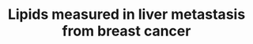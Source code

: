---
annotations:
- id: PW:0000010
  parent: classic metabolic pathway
  type: Pathway Ontology
  value: lipid metabolic pathway
- id: DOID:1612
  parent: disease of cellular proliferation
  type: Disease Ontology
  value: breast cancer
authors:
- Chris
- DeSl
- Egonw
- AlexanderPico
- Khanspers
- Fehrhart
description: These pathways show lipids involved in the liver metastasis from breast
  cancer. In many conversions of these metabolites the proteins which catalyse these
  reactions are unknown because of the limited research in this field.
last-edited: 2019-11-29
organisms:
- Mus musculus
redirect_from:
- /index.php/Pathway:WP4627
- /instance/WP4627
- /instance/WP4627_rr108158
revision: r108158
schema-jsonld:
- '@context': https://schema.org/
  '@id': https://wikipathways.github.io/pathways/WP4627.html
  '@type': Dataset
  creator:
    '@type': Organization
    name: WikiPathways
  description: These pathways show lipids involved in the liver metastasis from breast
    cancer. In many conversions of these metabolites the proteins which catalyse these
    reactions are unknown because of the limited research in this field.
  keywords:
  - (5Z,8Z,11Z,14Z)-eicosatetraenoyl-CoA
  - (5Z,8Z,11Z,14Z,17Z)-eicosapentaenoyl-CoA(4-)
  - (9Z)-octa-decenoyl-CoA
  - (9Z)-octadecenoate
  - (9Z)-octadecenoyl-CoA
  - (9Z,12Z)-octadecadienoyl-CoA
  - 1,2-didodecanoyl-sn-glycero-3-phosphocholine
  - 1,2-dihexadecanoyl-sn-glycero-3-phospho-(1D-myo-inositol)
  - 1-(9Z-octadecenoyl)-2-(5Z,8Z,11Z,14Z-eicosatetraenoyl)-sn-glycero-3-phospho-1D-myo-inositol
  - 1-(9Z-octadecenoyl)-sn-glycero-3-phospho-(1D-myo-inositol)
  - 1-hexadecanoyl-2-(5Z,8Z,11Z,14Z-eicosatetraenoyl)-sn-glycero-3-phospho-D-myo-inositol
  - 1-hexadecanoyl-2-(9Z,12Z-octadecadienoyl)-sn-glycero-3-phospho-(1D-myo-inositol)
  - 1-hexadecanoyl-2-(9Z-octadecenoyl)-sn-glycero-3-phospho-(1D-myo-inositol)
  - 1-hexadecanoyl-2-dodecanoyl-sn-glycero-3-phospho-(1D-myo-inositol)
  - 1-hexadecanoyl-2-octadecanoyl-sn-glycero-3-phospho-(1D-myo-inositol)
  - 1-hexadecanoyl-sn-glycero-3-phospho-(1D-myo-inositol)
  - 1-octadecanoyl-2-(5Z,8Z,11Z,14Z,17Z-eicosapentaenoyl)-sn-glycero-3-phospho-1D-myo-inositol
  - 1-octadecanoyl-2-(9Z-octadecenoyl)-sn-glycero-3-cytidine-5ÃŠÂ¼-diphosphate
  - 1-octadecanoyl-2-(9Z-octadecenoyl)-sn-glycero-3-phosphate
  - 1-octadecanoyl-2-(9Z-octadecenoyl)-sn-glycerol
  - 1-octadecanoyl-sn-glycero-3-phosphate
  - 1-octadecanoyl-sn-glycero-3-phospho-(1D-myo-inositol)
  - 2-dodecanoyl-sn-glycero-3-phosphocholine
  - ABHD5
  - All-trans-retinol
  - CoA
  - Coenzyme A(4-)
  - Diacylglycerol kinase zeta
  - Lecithin retinol acyltransferase
  - Lysophospholipid acyltransferase 7
  - Phosphatidate cytidylyl-transferase 1
  - Phosphatidate phosphatase LPIN1
  - all-trans-retinyl dodecanoate
  - amino acid residue
  - dodecanoyl-CoA
  - hexadecanoyl-CoA
  - octadecanoyl-CoA
  - sn-glycero-3-phospho-1D-myo-inositol
  license: CC0
  name: ' Lipids measured in liver metastasis from breast cancer'
seo: CreativeWork
title: ' Lipids measured in liver metastasis from breast cancer'
wpid: WP4627
---